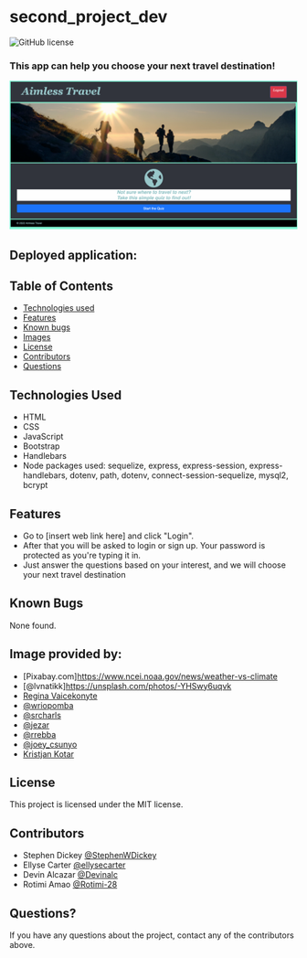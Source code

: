 # second_project_dev
![GitHub license](https://img.shields.io/badge/license-MIT-ff69b4.svg)

### This app can help you choose your next travel destination!

![screenshot](assets/images/screenshot.png)

## Deployed application:


## Table of Contents
* [Technologies used](#technologies-used)
* [Features](#features)
* [Known bugs](#known-bugs)
* [Images](#stock-image-provided-by)
* [License](#license)
* [Contributors](#contributors)
* [Questions](#questions)


## Technologies Used
* HTML
* CSS
* JavaScript
* Bootstrap
* Handlebars
* Node packages used: sequelize, express, express-session, express-handlebars, dotenv, path, dotenv, connect-session-sequelize, mysql2, bcrypt


## Features
* Go to [insert web link here] and click "Login". 
* After that you will be asked to login or sign up. Your password is protected as you're typing it in.
*  Just answer the questions based on your interest, and we will choose your next travel destination

## Known Bugs
None found.


## Image provided by:
* [Pixabay.com]https://www.ncei.noaa.gov/news/weather-vs-climate
* [@lvnatikk]https://unsplash.com/photos/-YHSwy6uqvk
* [Regina Vaicekonyte](https://delos.com/resources/blog/travel-during-covid-19-exposure-risk-on-different-modes-of-transportation/)
* [@wriopomba](https://unsplash.com/photos/Kmqog-irt-k)
* [@srcharls](https://unsplash.com/photos/wt3disORDAg)
* [@jezar](https://unsplash.com/photos/alY6_OpdwRQ)
* [@rrebba](https://unsplash.com/photos/zunQwMy5B6M)
* [@joey_csunyo](https://unsplash.com/photos/NwGMe-NuDm0)
* [Kristjan Kotar](https://unsplash.com/photos/-h15p84GY5k)


## License
This project is licensed under the MIT license.


## Contributors
* Stephen Dickey [@StephenWDickey](https://github.com/StephenWDickey)
* Ellyse Carter [@ellysecarter](https://github.com/ellysecarter)
* Devin Alcazar [@Devinalc](https://github.com/Devinalc)
* Rotimi Amao [@Rotimi-28](https://github.com/Rotimi-28)

## Questions?
If you have any questions about the project, contact any of the contributors above. 